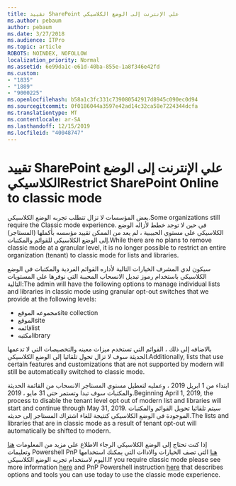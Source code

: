 ```yaml
---
title: تقييد SharePoint علي الإنترنت إلى الوضع الكلاسيكي
ms.author: pebaum
author: pebaum
ms.date: 3/27/2018
ms.audience: ITPro
ms.topic: article
ROBOTS: NOINDEX, NOFOLLOW
localization_priority: Normal
ms.assetid: 6e99da1c-e61d-40ba-855e-1a8f346e42fd
ms.custom:
- "1835"
- "1889"
- "9000225"
ms.openlocfilehash: b58a1c3fc331c739080542917d8945c090ec0d94
ms.sourcegitcommit: 0f0186044a3597e42ad14c32ca58e7224344dcfa
ms.translationtype: MT
ms.contentlocale: ar-SA
ms.lasthandoff: 12/15/2019
ms.locfileid: "40048747"
---
```

# <a name="restrict-sharepoint-online-to-classic-mode"></a><span data-ttu-id="3b8c5-102">تقييد SharePoint علي الإنترنت إلى الوضع الكلاسيكي</span><span class="sxs-lookup"><span data-stu-id="3b8c5-102">Restrict SharePoint Online to classic mode</span></span>

<span data-ttu-id="3b8c5-103">بعض المؤسسات لا تزال تتطلب تجربه الوضع الكلاسيكي.</span><span class="sxs-lookup"><span data-stu-id="3b8c5-103">Some organizations still require the Classic mode experience.</span></span> <span data-ttu-id="3b8c5-104">في حين لا توجد خطط لأزاله الوضع الكلاسيكي علي مستوي الحبيبية ، لم يعد من الممكن تقييد مؤسسه بأكملها (المستاجر) إلى الوضع الكلاسيكي للقوائم والمكتبات.</span><span class="sxs-lookup"><span data-stu-id="3b8c5-104">While there are no plans to remove classic mode at a granular level, it is no longer possible to restrict an entire organization (tenant) to classic mode for lists and libraries.</span></span>

<span data-ttu-id="3b8c5-105">سيكون لدي المشرف الخيارات التالية لأداره القوائم الفردية والمكتبات في الوضع الكلاسيكي باستخدام رموز تبديل الانسحاب المحببة التي نوفرها علي المستويات التالية:</span><span class="sxs-lookup"><span data-stu-id="3b8c5-105">The admin will have the following options to manage individual lists and libraries in classic mode using granular opt-out switches that we provide at the following levels:</span></span>

- <span data-ttu-id="3b8c5-106">مجموعه الموقع</span><span class="sxs-lookup"><span data-stu-id="3b8c5-106">site collection</span></span>
- <span data-ttu-id="3b8c5-107">الموقع</span><span class="sxs-lookup"><span data-stu-id="3b8c5-107">site</span></span>
- <span data-ttu-id="3b8c5-108">قائمه</span><span class="sxs-lookup"><span data-stu-id="3b8c5-108">list</span></span>
- <span data-ttu-id="3b8c5-109">مكتبه</span><span class="sxs-lookup"><span data-stu-id="3b8c5-109">library</span></span>

<span data-ttu-id="3b8c5-110">بالاضافه إلى ذلك ، القوائم التي تستخدم ميزات معينه والتخصيصات التي لا تدعمها الحديثة سوف لا تزال تحول تلقائيا إلى الوضع الكلاسيكي.</span><span class="sxs-lookup"><span data-stu-id="3b8c5-110">Additionally, lists that use certain features and customizations that are not supported by modern will still be automatically switched to classic mode.</span></span>

<span data-ttu-id="3b8c5-111">ابتداء من 1 ابريل 2019 ، وعمليه لتعطيل مستوي المستاجر الانسحاب من القائمة الحديثة والمكتبات سوف تبدا وتستمر حتى 31 مايو ، 2019.</span><span class="sxs-lookup"><span data-stu-id="3b8c5-111">Beginning April 1, 2019, the process to disable the tenant level opt out of modern list and libraries will start and continue through May 31, 2019.</span></span>  <span data-ttu-id="3b8c5-112">سيتم تلقائيا تحويل القوائم والمكتبات الموجودة في الوضع الكلاسيكي كنتيجة للغاء اشتراك المستاجر إلى حديثه.</span><span class="sxs-lookup"><span data-stu-id="3b8c5-112">The lists and libraries that are in classic mode as a result of tenant opt-out will automatically be shifted to modern.</span></span>

<span data-ttu-id="3b8c5-113">إذا كنت تحتاج إلى الوضع الكلاسيكي الرجاء الاطلاع علي مزيد من المعلومات [هنا](https://techcommunity.microsoft.com/t5/Microsoft-SharePoint-Blog/Delivering-SharePoint-modern-experiences/ba-p/315023) وتعليمات Powershell PnP [هنا](https://docs.microsoft.com/sharepoint/dev/transform/modernize-userinterface-lists-and-libraries-optout) التي تصف الخيارات والاداات التي يمكنك استخدامها اليوم لاستخدام تجربه الوضع الكلاسيكي.</span><span class="sxs-lookup"><span data-stu-id="3b8c5-113">If you require classic mode please see more information [here](https://techcommunity.microsoft.com/t5/Microsoft-SharePoint-Blog/Delivering-SharePoint-modern-experiences/ba-p/315023) and PnP Powershell instruction [here](https://docs.microsoft.com/sharepoint/dev/transform/modernize-userinterface-lists-and-libraries-optout) that describes options and tools you can use today to use the classic mode experience.</span></span>
